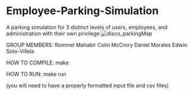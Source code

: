 # Employee-Parking-Simulation
 A parking simulation for 3 distinct levels of users, employees, and administration with their own privilege
![disco_parkingMap](https://user-images.githubusercontent.com/61428070/159841950-84976b71-184a-4d9b-bb0e-844c569e6449.png)


GROUP MEMBERS:
    Rommel Mahabir
    Colin McCrory
    Daniel Morales
    Edwin Soto-Villela

HOW TO COMPILE:
    make
    
HOW TO RUN:
    make run

(you will need to have a properly formatted input file and csv files)

